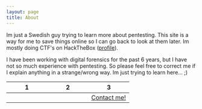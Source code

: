 ```yaml
---
layout: page
title: About
---
```


Im just a Swedish guy trying to learn more about pentesting.
This site is a way for me to save things online so I can go back to look at them later. Im mostly doing CTF's on HackTheBox (<a href="https://www.hackthebox.eu/profile/44591">profile</a>).

I have been working with digital forensics for the past 6 years, but I have not so much experience with pentesting. So please feel free to correct me if I explain anything in a strange/wrong way. 
Im just trying to learn here... ;)

<table>
<colgroup>
<col width="33%" />
<col width="33%" />
<col width="33%" />
</colgroup>
<thead>
<tr class="header">
<th>1</th>
<th>2</th>
<th>3</th>
</tr>
</thead>
<tbody>
<tr>
<td markdown="span"><script src="https://www.hackthebox.eu/badge/44591"></script></td>
<td markdown="span"><script src="https://tryhackme.com/badge/106966"></script></td>
<td markdown="span"><a href="mailto:datahackare@disroot.org">Contact me!</a></script></td>
</tr>
<tr>
</td>
</tr>
</tbody>
</table>

